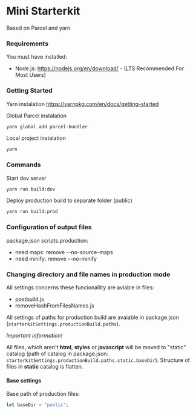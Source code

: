 # Mini Starterkit

Based on Parcel and yarn.

### Requirements

You must have installed:

- Node.js: https://nodejs.org/en/download/ - (LTS Recommended For Most Users)

### Getting Started

Yarn instalation
https://yarnpkg.com/en/docs/getting-started

Global Parcel instalation

```bash
yarn global add parcel-bundler
```

Local project instalation

```bash
yarn
```

### Commands

Start dev server

```bash
yarn run build:dev
```

Deploy production build to separate folder (public)

```bash
yarn run build:prod
```

### Configuration of output files

package.json scripts.production:

- need maps: remove --no-source-maps
- need minify: remove --no-minify

### Changing directory and file names in production mode

All settings concerns these funcionallity are aviable in files:

- postbuild.js
- removeHashFromFilesNames.js

All settings of paths for production build are avaiable in package.json (`starterkitSettings.productionBuild.paths`).

_Important information!_

All files, which aren't **html**, **styles** or **javascript** will be moved to "static" catalog (path of catalog in package.json: `starterkitSettings.productionBuild.paths.static.baseDir`). Structure of files in **static** catalog is flatten.

#### Base settings

Base path of production files:

```js
let baseDir = "public";
```
